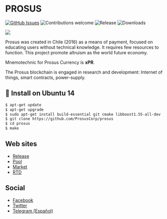 
# PROSUS

[![GitHub Issues](https://img.shields.io/github/issues/ProsusCorp/prosus.svg?style=flat-square)](https://github.com/ProsusCorp/prosus/issues)
![Contributions welcome](https://img.shields.io/badge/contributions-welcome-orange.svg?style=flat-square)
![Release](https://img.shields.io/github/release/ProsusCorp/prosus.svg?style=flat-square)
![Downloads](https://img.shields.io/github/downloads/ProsusCorp/prosus/latest/total.svg)

<img src="http://prosus.money/wp-content/uploads/2018/02/splash.png">

Prosus was created in Chile (2016) as a means of payment, focused on educating users without technical knowledge. It requires few resources to function. This project promote altruism as the world future economy.

Mnemotechnic for Prosus Currency is **xPR**.

The Prosus blockchain is engaged in research and development: Internet of things, smart contracts, power-supply.

## 💾 Install on Ubuntu 14 


```bash
$ apt-get update
$ apt-get upgrade
$ sudo apt-get install build-essential git cmake libboost1.55-all-dev
$ git clone https://github.com/ProsusCorp/prosus
$ cd prosus
$ make
```

## Web sites
* [Release](http://prosus.money)
* [Pool](http://prosus1.bericul.com)
* [Market](https://altrui.exchange)
* [RTD](http://prosuscorp.com)

## Social
* [Facebook](https://www.facebook.com/groups/prosus.money)
* [Twitter](https://twitter.com/ProsusCorp)
* [Telegram (Español)](https://t.me/prosus)

